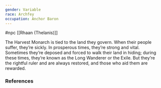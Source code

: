 ```yaml
---
gender: Variable
race: Archfey
occupation: Anchor Baron
---
```

 #npc [[Rhaan (Thelanis)]]

The Harvest Monarch is tied to the land they govern. When their people suffer, they’re sickly. In prosperous times, they’re strong and vital. Sometimes they’re deposed and forced to walk their land in hiding; during these times, they’re known as the Long Wanderer or the Exile. But they’re the rightful ruler and are always restored, and those who aid them are rewarded.

### References
